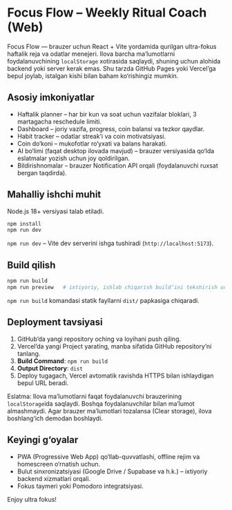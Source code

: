 Focus Flow – Weekly Ritual Coach (Web)
=====================================

Focus Flow — brauzer uchun React + Vite yordamida qurilgan ultra-fokus haftalik reja va odatlar menejeri. Ilova barcha maʼlumotlarni foydalanuvchining `localStorage` xotirasida saqlaydi, shuning uchun alohida backend yoki server kerak emas. Shu tarzda GitHub Pages yoki Vercel’ga bepul joylab, istalgan kishi bilan baham ko‘rishingiz mumkin.

Asosiy imkoniyatlar
-------------------

- Haftalik planner – har bir kun va soat uchun vazifalar bloklari, 3 martagacha reschedule limiti.
- Dashboard – joriy vazifa, progress, coin balansi va tezkor qaydlar.
- Habit tracker – odatlar streak’i va coin motivatsiyasi.
- Coin do‘koni – mukofotlar ro‘yxati va balans harakati.
- AI bo‘limi (faqat desktop ilovada mavjud) – brauzer versiyasida qo‘lda eslatmalar yozish uchun joy qoldirilgan.
- Bildirishnomalar – brauzer Notification API orqali (foydalanuvchi ruxsat bergan taqdirda).

Mahalliy ishchi muhit
---------------------

Node.js 18+ versiyasi talab etiladi.

```bash
npm install
npm run dev
```

`npm run dev` – Vite dev serverini ishga tushiradi (`http://localhost:5173`).

Build qilish
------------

```bash
npm run build
npm run preview   # ixtiyoriy, ishlab chiqarish build’ini tekshirish uchun
```

`npm run build` komandasi statik fayllarni `dist/` papkasiga chiqaradi.

Deployment tavsiyasi
--------------------

1. GitHub’da yangi repository oching va loyihani push qiling.
2. Vercel’da yangi Project yarating, manba sifatida GitHub repository’ni tanlang.
3. **Build Command**: `npm run build`
4. **Output Directory**: `dist`
5. Deploy tugagach, Vercel avtomatik ravishda HTTPS bilan ishlaydigan bepul URL beradi.

Eslatma: Ilova maʼlumotlarni faqat foydalanuvchi brauzerining `localStorage`ida saqlaydi. Boshqa foydalanuvchilar bilan maʼlumot almashmaydi. Agar brauzer maʼlumotlari tozalansa (Clear storage), ilova boshlang‘ich demodan boshlaydi.

Keyingi g‘oyalar
----------------

- PWA (Progressive Web App) qo‘llab-quvvatlashi, offline rejim va homescreen o‘rnatish uchun.
- Bulut sinxronizatsiyasi (Google Drive / Supabase va h.k.) – ixtiyoriy backend xizmatlari orqali.
- Fokus taymeri yoki Pomodoro integratsiyasi.

Enjoy ultra fokus!
